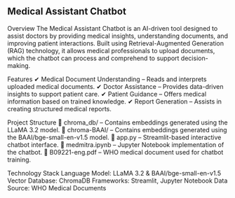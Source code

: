 ## Medical Assistant Chatbot
Overview
The Medical Assistant Chatbot is an AI-driven tool designed to assist doctors by providing medical insights, understanding documents, and improving patient interactions. Built using Retrieval-Augmented Generation (RAG) technology, it allows medical professionals to upload documents, which the chatbot can process and comprehend to support decision-making.

Features
✔ Medical Document Understanding – Reads and interprets uploaded medical documents.
✔ Doctor Assistance – Provides data-driven insights to support patient care.
✔ Patient Guidance – Offers medical information based on trained knowledge.
✔ Report Generation – Assists in creating structured medical reports.

Project Structure
📂 chroma_db/ – Contains embeddings generated using the LLaMA 3.2 model.
📂 chroma-BAAI/ – Contains embeddings generated using the BAAI/bge-small-en-v1.5 model.
📄 app.py – Streamlit-based interactive chatbot interface.
📄 medmitra.ipynb – Jupyter Notebook implementation of the chatbot.
📄 B09221-eng.pdf – WHO medical document used for chatbot training.

Technology Stack
Language Model: LLaMA 3.2 & BAAI/bge-small-en-v1.5
Vector Database: ChromaDB
Frameworks: Streamlit, Jupyter Notebook
Data Source: WHO Medical Documents